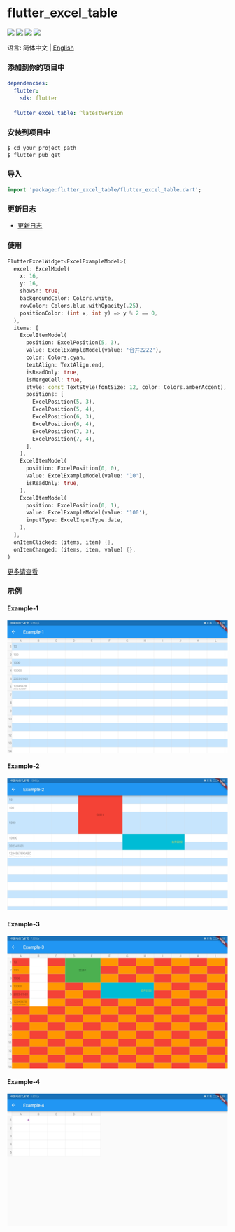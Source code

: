 # flutter_excel_table

[![](https://img.shields.io/badge/flutter_excel_table-0.0.3-blue)](https://pub.dartlang.org/packages/flutter_excel_table)
![](https://img.shields.io/badge/Awesome-Flutter-blue)
![](https://img.shields.io/badge/Platform-Android_iOS_Web_Windows_Mac_OS_Linux-blue)
![](https://img.shields.io/badge/License-MIT-blue)

语言: 简体中文 | [English](README.md)

### 添加到你的项目中

```yaml
dependencies:
  flutter:
    sdk: flutter

  flutter_excel_table: ^latestVersion
```

### 安装到项目中

```shell
$ cd your_project_path
$ flutter pub get
```

### 导入

```dart
import 'package:flutter_excel_table/flutter_excel_table.dart';
```
### 更新日志
- [更新日志](./CHANGELOG-ZH.md)

### 使用

```dart
FlutterExcelWidget<ExcelExampleModel>(
  excel: ExcelModel(
    x: 16,
    y: 16,
    showSn: true,
    backgroundColor: Colors.white,
    rowColor: Colors.blue.withOpacity(.25),
    positionColor: (int x, int y) => y % 2 == 0,
  ),
  items: [
    ExcelItemModel(
      position: ExcelPosition(5, 3),
      value: ExcelExampleModel(value: '合并2222'),
      color: Colors.cyan,
      textAlign: TextAlign.end,
      isReadOnly: true,
      isMergeCell: true,
      style: const TextStyle(fontSize: 12, color: Colors.amberAccent),
      positions: [
        ExcelPosition(5, 3),
        ExcelPosition(5, 4),
        ExcelPosition(6, 3),
        ExcelPosition(6, 4),
        ExcelPosition(7, 3),
        ExcelPosition(7, 4),
      ],
    ),
    ExcelItemModel(
      position: ExcelPosition(0, 0),
      value: ExcelExampleModel(value: '10'),
      isReadOnly: true,
    ),
    ExcelItemModel(
      position: ExcelPosition(0, 1),
      value: ExcelExampleModel(value: '100'),
      inputType: ExcelInputType.date,
    ),
  ],
  onItemClicked: (items, item) {},
  onItemChanged: (items, item, value) {},
)
```

[更多请查看](./example/lib/main.dart)

### 示例

#### Example-1
![](img/example-1.jpg)

#### Example-2
![](img/example-2.jpg)

#### Example-3
![](img/example-3.jpg)

#### Example-4
![](img/example-4.jpg)

